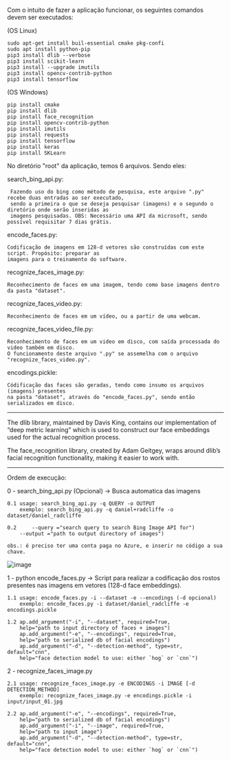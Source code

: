 Com o intuito de fazer a aplicação funcionar, os seguintes comandos devem ser executados: 

(OS Linux)
	
	sudo apt-get install buil-essential cmake pkg-confi
	sudo apt install python-pip
	pip3 install dlib --verbose
	pip3 install scikit-learn
	pip3 install --upgrade imutils
	pip3 install opencv-contrib-python
	pip3 install tensorflow
	
(OS Windows)
	
	pip install cmake
	pip install dlib
	pip install face_recognition
	pip install opencv-contrib-python
	pip install imutils
	pip install requests
	pip install tensorflow
	pip install keras
	pip install SKLearn 
	
	
No diretório "root" da aplicação, temos 6 arquivos. Sendo eles:

search_bing_api.py: 
        
     Fazendo uso do bing como método de pesquisa, este arquivo ".py" recebe duas entradas ao ser executado, 
     sendo a primeira o que se deseja pesquisar (imagens) e o segundo o diretório onde serão inseridas as 
     imagens pesquisadas. OBS: Necessário uma API da microsoft, sendo possível requisitar 7 dias grátis.
    
encode_faces.py: 	
    
    Codificação de imagens em 128-d vetores são construídas com este script. Propósito: preparar as 
    imagens para o treinamento do software.

recognize_faces_image.py:
        
    Reconhecimento de faces em uma imagem, tendo como base imagens dentro da pasta "dataset".

recognize_faces_video.py: 

    Reconhecimento de faces em um vídeo, ou a partir de uma webcam.

recognize_faces_video_file.py: 

    Reconhecimento de faces em um video em disco, com saída processada do video também em disco. 
    O funcionamento deste arquivo ".py" se assemelha com o arquivo "recognize_faces_video.py".

encodings.pickle: 

    Códificação das faces são geradas, tendo como insumo os arquivos (imagens) presentes
    na pasta "dataset", através do "encode_faces.py", sendo então serializados em disco.
		
---------------------------------------------------------------------------------------------------------------------

The dlib library, maintained by Davis King, contains our implementation of “deep metric learning” which is used to construct our face embeddings used for the actual recognition process.

The face_recognition  library, created by Adam Geitgey, wraps around dlib’s facial recognition functionality, making it easier to work with.

---------------------------------------------------------------------------------------------------------------------

Ordem de execução:

0 - search_bing_api.py (Opcional) -> Busca automatica das imagens 
	
	0.1 usage: search_bing_api.py -q QUERY -o OUTPUT
	    exemplo: search_bing_api.py -q daniel+radcliffe -o dataset/daniel_radcliffe
	
	0.2 	--query ="search query to search Bing Image API for")
		--output ="path to output directory of images")
		
	obs.: é preciso ter uma conta paga no Azure, e inserir no código a sua chave.
	
![image](https://user-images.githubusercontent.com/52551449/129500111-8a018085-7e5e-4054-8b2c-c55afd2d1162.png)



1 - python encode_faces.py  -> Script para realizar a codificação dos rostos presentes nas imagens em vetores (128-d face embeddings).
	
	1.1 usage: encode_faces.py -i --dataset -e --encodings (-d opcional)
	    exemplo: encode_faces.py -i dataset/daniel_radcliffe -e encodings.pickle
	
	1.2 ap.add_argument("-i", "--dataset", required=True,
		help="path to input directory of faces + images")
	    ap.add_argument("-e", "--encodings", required=True,
		help="path to serialized db of facial encodings")
	    ap.add_argument("-d", "--detection-method", type=str, default="cnn",
		help="face detection model to use: either `hog` or `cnn`")
		
2 - recognize_faces_image.py 
	
	2.1 usage: recognize_faces_image.py -e ENCODINGS -i IMAGE [-d DETECTION_METHOD]
	    exemplo: recognize_faces_image.py -e encodings.pickle -i input/input_01.jpg
	    
	2.2 ap.add_argument("-e", "--encodings", required=True,
		help="path to serialized db of facial encodings")
	    ap.add_argument("-i", "--image", required=True,
		help="path to input image")
	    ap.add_argument("-d", "--detection-method", type=str, default="cnn",
		help="face detection model to use: either `hog` or `cnn`")
